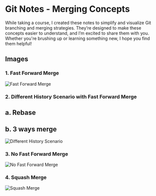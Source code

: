 # Git Notes - Merging Concepts

While taking a course, I created these notes to simplify and visualize Git branching and merging strategies. They’re designed to make these concepts easier to understand, and I’m excited to share them with you. Whether you're brushing up or learning something new, I hope you find them helpful!

## Images

### 1. Fast Forward Merge
![Fast Forward Merge](Fast_Forward_Merge.png)

### 2. Different History Scenario with Fast Forward Merge
## a. Rebase
## b. 3 ways merge
![Different History Scenario](different_history_scenario.png)

### 3. No Fast Forward Merge
![No Fast Forward Merge](No_FF_merge.png)

### 4. Squash Merge
![Squash Merge](squash_merge.png)

